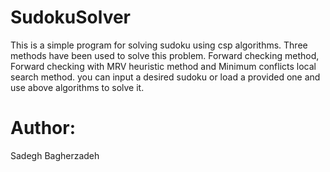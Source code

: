# SudokuSolver
This is a simple program for solving sudoku using csp algorithms.
Three methods have been used to solve this problem.
Forward checking method, Forward checking with MRV heuristic method and Minimum conflicts local search method.
you can input a desired sudoku or load a provided one and use above algorithms to solve it.

# Author:
Sadegh Bagherzadeh
